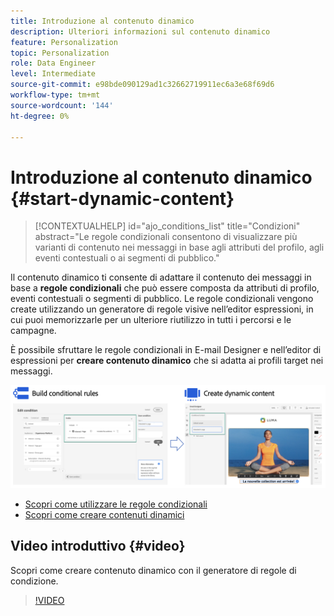 ```yaml
---
title: Introduzione al contenuto dinamico
description: Ulteriori informazioni sul contenuto dinamico
feature: Personalization
topic: Personalization
role: Data Engineer
level: Intermediate
source-git-commit: e98bde090129ad1c32662719911ec6a3e68f69d6
workflow-type: tm+mt
source-wordcount: '144'
ht-degree: 0%

---
```



# Introduzione al contenuto dinamico {#start-dynamic-content}

>[!CONTEXTUALHELP]
>id="ajo_conditions_list"
>title="Condizioni"
>abstract="Le regole condizionali consentono di visualizzare più varianti di contenuto nei messaggi in base agli attributi del profilo, agli eventi contestuali o ai segmenti di pubblico."

Il contenuto dinamico ti consente di adattare il contenuto dei messaggi in base a **regole condizionali** che può essere composta da attributi di profilo, eventi contestuali o segmenti di pubblico. Le regole condizionali vengono create utilizzando un generatore di regole visive nell’editor espressioni, in cui puoi memorizzarle per un ulteriore riutilizzo in tutti i percorsi e le campagne.

È possibile sfruttare le regole condizionali in E-mail Designer e nell’editor di espressioni per **creare contenuto dinamico** che si adatta ai profili target nei messaggi.

![](assets/conditions-overview.png)

* [Scopri come utilizzare le regole condizionali](create-conditions.md)
* [Scopri come creare contenuti dinamici](dynamic-content.md)

## Video introduttivo {#video}

Scopri come creare contenuto dinamico con il generatore di regole di condizione.

>[!VIDEO](https://video.tv.adobe.com/v/3409815?quality=12)
